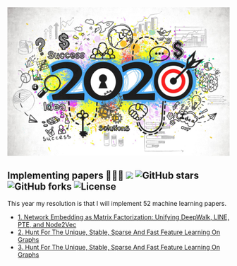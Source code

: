 <div align="center">
  <img src="https://github.com/benedekrozemberczki/resolutions-2020/blob/master/1200x800_goals-min.jpg">
</div>

## Implementing papers 👨🏻‍💻 ![](https://img.shields.io/badge/progress-3.84%25-green.svg) ![GitHub stars](https://img.shields.io/github/stars/benedekrozemberczki/resolutions-2020.svg?style=plastic) ![GitHub forks](https://img.shields.io/github/forks/benedekrozemberczki/resolutions-2020.svg?color=blue&style=plastic) ![License](https://img.shields.io/github/license/benedekrozemberczki/resolutions-2020.svg?color=blue&style=plastic)

This year my resolution is that I will implement 52 machine learning papers.

- [1. Network Embedding as Matrix Factorization: Unifying DeepWalk, LINE, PTE, and Node2Vec](https://karateclub.readthedocs.io/en/latest/modules/root.html#karateclub.node_embedding.neighbourhood.netmf.NetMF)
- [2. Hunt For The Unique, Stable, Sparse And Fast Feature Learning On Graphs]()
- [3. Hunt For The Unique, Stable, Sparse And Fast Feature Learning On Graphs]()
